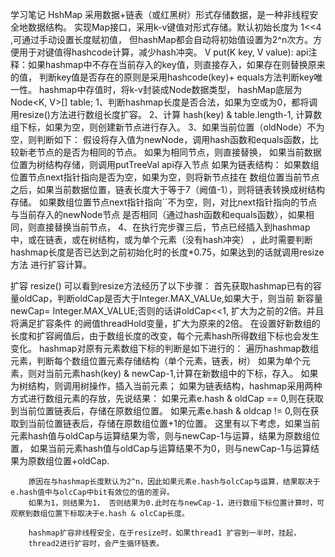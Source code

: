 学习笔记
HshMap 采用数据+链表（或红黑树）形式存储数据，是一种非线程安全地数据结构。
实现Map接口，采用k-v键值对形式存储。默认初始长度为 1<<4 ,可通过手动设置长度赋初值，
但hashMap都会自动将初始值设置为2^n次方。方便用于对键值得hashcode计算，减少hash冲突。
V put(K key, V value):
api注释：如果hashmap中不存在当前存入的key值，则直接存入，如果存在则替换原来的值，
        判断key值是否存在的原则是采用hashcode(key)+ equals方法判断key唯一性。
hashmap中存值时，将k-v封装成Node数据类型， hashMap底层为Node<K, V>[] table;
1、判断hashmap长度是否合法，如果为空或为0，都将调用resize()方法进行数组长度扩容。
2、计算 hash(key) & table.length-1, 计算数组下标，如果为空，则创建新节点进行存入。
3、如果当前位置（oldNode）不为空，则判断如下：
    假设将存入值为newNode，调用hash函数和equals函数，比较新老节点的是否为相同的节点。
    如果为相同节点，则直接替换，
    如果当前数据位置为树结构存储，则调用putTreeVal api存入节点
    如果为链表结构：
        如果数组位置节点next指针指向是否为空，如果为空，则将新节点挂在
 数组位置当前节点之后，如果当前数据位置，链表长度大于等于7（阙值-1），则将链表转换成树结构存储。
        如果数组位置节点next指针指向``不为空，则，对比next指针指向的节点与当前存入的newNode节点
 是否相同（通过hash函数和equals函数），如果相同，则直接替换当前节点，
 4、在执行完步骤三后，节点已经插入到hashmap中，或在链表，或在树结构，或为单个元素（没有hash冲突）
    ，此时需要判断hashmap长度是否已达到之前初始化时的长度*0.75，如果达到的话就调用resize方法
    进行扩容计算。

扩容 resize()
 可以看到resize方法经历了以下步骤：
    首先获取hashmap已有的容量oldCap，判断oldCap是否大于Integer.MAX_VALUe,如果大于，则当前
    新容量newCap= Integer.MAX_VALUE;否则的话讲oldCap<<1, 扩大为之前的2倍。并且将满足扩容条件
    的阙值threadHold变量，扩大为原来的2倍。
    在设置好新数组的长度和扩容阙值后，由于数组长度的改变，每个元素hash所得数组下标也会发生变化。
    hashmap对原有元素数组下标的判断是如下进行的：
        遍历hashmap数组元素，判断每个数组位置元素存储结构（单个元素，链表，树）
        如果为单个元素，则对当前元素hash(key) & newCap-1,计算在新数组中的下标，存入。
        如果为树结构，则调用树操作，插入当前元素；
        如果为链表结构，hashmap采用两种方式进行数组元素的存放，先说结果：
            如果元素e.hash & oldCap == 0,则在获取到当前位置链表后，存储在原数组位置。
            如果元素e.hash & oldcap != 0,则在获取到当前位置链表后，存储在原数组位置+1的位置。
        这里有以下考虑，如果当前元素hash值与oldCap与运算结果为零，则与newCap-1与运算，结果为原数组位置，
        如果当前元素hash值与oldCap与运算结果不为0，则与newCap-1与运算结果为原数组位置+oldCap.
        
        原因在与hashmap长度默认为2^n，因此如果元素e.hash与olcCap与运算，结果取决于e.hash值中与olcCap中bit有效位的值的差异。
        如果为1，则结果为1， 否则结果为0.此时在与newCap-1，进行数组下标位置计算时，可观察到数组位置下标取决于e.hash & olcCap长度。
        
        hashmap扩容非线程安全，在于resize时，如果thread1 扩容到一半时，挂起，
        thread2进行扩容时，会产生循环链表。